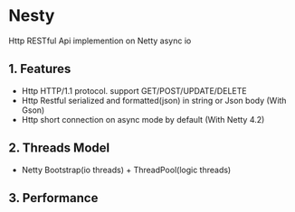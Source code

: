 # Nesty
Http RESTful Api implemention on Netty async io

## 1. Features

* Http HTTP/1.1 protocol. support GET/POST/UPDATE/DELETE
* Http Restful serialized and formatted(json) in string or Json body (With Gson)
* Http short connection on async mode by default (With Netty 4.2)

## 2. Threads Model

* Netty Bootstrap(io threads) + ThreadPool(logic threads)

## 3. Performance
